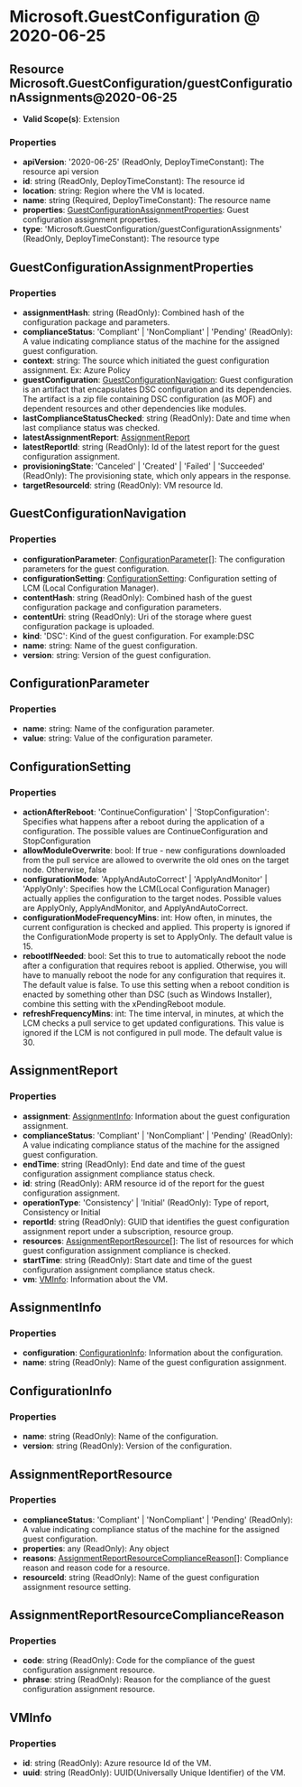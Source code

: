 # Microsoft.GuestConfiguration @ 2020-06-25

## Resource Microsoft.GuestConfiguration/guestConfigurationAssignments@2020-06-25
* **Valid Scope(s)**: Extension
### Properties
* **apiVersion**: '2020-06-25' (ReadOnly, DeployTimeConstant): The resource api version
* **id**: string (ReadOnly, DeployTimeConstant): The resource id
* **location**: string: Region where the VM is located.
* **name**: string (Required, DeployTimeConstant): The resource name
* **properties**: [GuestConfigurationAssignmentProperties](#guestconfigurationassignmentproperties): Guest configuration assignment properties.
* **type**: 'Microsoft.GuestConfiguration/guestConfigurationAssignments' (ReadOnly, DeployTimeConstant): The resource type

## GuestConfigurationAssignmentProperties
### Properties
* **assignmentHash**: string (ReadOnly): Combined hash of the configuration package and parameters.
* **complianceStatus**: 'Compliant' | 'NonCompliant' | 'Pending' (ReadOnly): A value indicating compliance status of the machine for the assigned guest configuration.
* **context**: string: The source which initiated the guest configuration assignment. Ex: Azure Policy
* **guestConfiguration**: [GuestConfigurationNavigation](#guestconfigurationnavigation): Guest configuration is an artifact that encapsulates DSC configuration and its dependencies. The artifact is a zip file containing DSC configuration (as MOF) and dependent resources and other dependencies like modules.
* **lastComplianceStatusChecked**: string (ReadOnly): Date and time when last compliance status was checked.
* **latestAssignmentReport**: [AssignmentReport](#assignmentreport)
* **latestReportId**: string (ReadOnly): Id of the latest report for the guest configuration assignment. 
* **provisioningState**: 'Canceled' | 'Created' | 'Failed' | 'Succeeded' (ReadOnly): The provisioning state, which only appears in the response.
* **targetResourceId**: string (ReadOnly): VM resource Id.

## GuestConfigurationNavigation
### Properties
* **configurationParameter**: [ConfigurationParameter](#configurationparameter)[]: The configuration parameters for the guest configuration.
* **configurationSetting**: [ConfigurationSetting](#configurationsetting): Configuration setting of LCM (Local Configuration Manager).
* **contentHash**: string (ReadOnly): Combined hash of the guest configuration package and configuration parameters.
* **contentUri**: string (ReadOnly): Uri of the storage where guest configuration package is uploaded.
* **kind**: 'DSC': Kind of the guest configuration. For example:DSC
* **name**: string: Name of the guest configuration.
* **version**: string: Version of the guest configuration.

## ConfigurationParameter
### Properties
* **name**: string: Name of the configuration parameter.
* **value**: string: Value of the configuration parameter.

## ConfigurationSetting
### Properties
* **actionAfterReboot**: 'ContinueConfiguration' | 'StopConfiguration': Specifies what happens after a reboot during the application of a configuration. The possible values are ContinueConfiguration and StopConfiguration
* **allowModuleOverwrite**: bool: If true - new configurations downloaded from the pull service are allowed to overwrite the old ones on the target node. Otherwise, false
* **configurationMode**: 'ApplyAndAutoCorrect' | 'ApplyAndMonitor' | 'ApplyOnly': Specifies how the LCM(Local Configuration Manager) actually applies the configuration to the target nodes. Possible values are ApplyOnly, ApplyAndMonitor, and ApplyAndAutoCorrect.
* **configurationModeFrequencyMins**: int: How often, in minutes, the current configuration is checked and applied. This property is ignored if the ConfigurationMode property is set to ApplyOnly. The default value is 15.
* **rebootIfNeeded**: bool: Set this to true to automatically reboot the node after a configuration that requires reboot is applied. Otherwise, you will have to manually reboot the node for any configuration that requires it. The default value is false. To use this setting when a reboot condition is enacted by something other than DSC (such as Windows Installer), combine this setting with the xPendingReboot module.
* **refreshFrequencyMins**: int: The time interval, in minutes, at which the LCM checks a pull service to get updated configurations. This value is ignored if the LCM is not configured in pull mode. The default value is 30.

## AssignmentReport
### Properties
* **assignment**: [AssignmentInfo](#assignmentinfo): Information about the guest configuration assignment.
* **complianceStatus**: 'Compliant' | 'NonCompliant' | 'Pending' (ReadOnly): A value indicating compliance status of the machine for the assigned guest configuration.
* **endTime**: string (ReadOnly): End date and time of the guest configuration assignment compliance status check.
* **id**: string (ReadOnly): ARM resource id of the report for the guest configuration assignment.
* **operationType**: 'Consistency' | 'Initial' (ReadOnly): Type of report, Consistency or Initial
* **reportId**: string (ReadOnly): GUID that identifies the guest configuration assignment report under a subscription, resource group.
* **resources**: [AssignmentReportResource](#assignmentreportresource)[]: The list of resources for which guest configuration assignment compliance is checked.
* **startTime**: string (ReadOnly): Start date and time of the guest configuration assignment compliance status check.
* **vm**: [VMInfo](#vminfo): Information about the VM.

## AssignmentInfo
### Properties
* **configuration**: [ConfigurationInfo](#configurationinfo): Information about the configuration.
* **name**: string (ReadOnly): Name of the guest configuration assignment.

## ConfigurationInfo
### Properties
* **name**: string (ReadOnly): Name of the configuration.
* **version**: string (ReadOnly): Version of the configuration.

## AssignmentReportResource
### Properties
* **complianceStatus**: 'Compliant' | 'NonCompliant' | 'Pending' (ReadOnly): A value indicating compliance status of the machine for the assigned guest configuration.
* **properties**: any (ReadOnly): Any object
* **reasons**: [AssignmentReportResourceComplianceReason](#assignmentreportresourcecompliancereason)[]: Compliance reason and reason code for a resource.
* **resourceId**: string (ReadOnly): Name of the guest configuration assignment resource setting.

## AssignmentReportResourceComplianceReason
### Properties
* **code**: string (ReadOnly): Code for the compliance of the guest configuration assignment resource.
* **phrase**: string (ReadOnly): Reason for the compliance of the guest configuration assignment resource.

## VMInfo
### Properties
* **id**: string (ReadOnly): Azure resource Id of the VM.
* **uuid**: string (ReadOnly): UUID(Universally Unique Identifier) of the VM.

